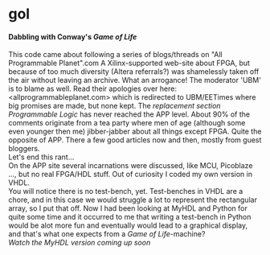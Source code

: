 # gol 

#### Dabbling with Conway's *Game of Life*

This code came about following a series of blogs/threads on "All Programmable Planet".com A Xilinx-supported web-site about FPGA, but because of too much diversity (Altera referrals?) was shamelessly taken off the air without leaving an archive. What an arrogance! The moderator 'UBM' is to blame as well. Read their apologies over here: <allprogrammableplanet.com> which is redirected to UBM/EETimes where big promises are made, but none kept. The *replacement section Programmable Logic* has never reached the APP level. About 90% of the comments originate from a tea party where men of age (although some even younger then me) jibber-jabber about all  things except FPGA. Quite the opposite of APP. There a few good articles now and then, mostly from guest bloggers.  
Let's end this rant...  
On the APP site several incarnations were discussed, like MCU, Picoblaze ..., but no real FPGA/HDL stuff. Out of curiosity I coded my own version in VHDL.  
You will notice there is no test-bench, yet. Test-benches in VHDL are a chore, and in this case we would struggle a lot to represent the rectangular array, so I put that off. Now I had been looking at MyHDL and Python for quite some time and it occurred to me that writing a test-bench in Python would be alot more fun and eventually would lead to a graphical display, and that's what one expects from a *Game of Life*-machine?   
*Watch the MyHDL version coming up soon*
